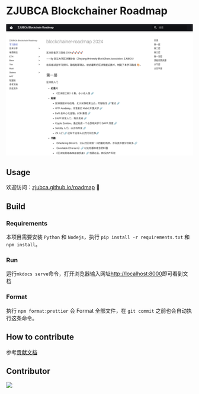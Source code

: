 # ZJUBCA Blockchainer Roadmap

![](homepage.png)

## Usage

欢迎访问：[zjubca.github.io/roadmap](https://zjubca.github.io/roadmap) 🥳

## Build

### Requirements

本项目需要安装 `Python` 和 `Nodejs`，执行 `pip install -r requirements.txt` 和 `npm install`。

### Run
运行`mkdocs serve`命令，打开浏览器输入网址[http://localhost:8000](http://localhost:8000)即可看到文档

### Format

执行 `npm format:prettier` 会 Format 全部文件，在 `git commit` 之前也会自动执行这条命令。

## How to contribute
参考[贡献文档](https://xdkkkgyt8c.feishu.cn/docx/LwWGdN209ofXfFxsVnQc0Q76nNc)

## Contributor
<a href="https://github.com/ZJUBCA/roadmap">
  <img src="https://contrib.rocks/image?repo=zjubca/roadmap" />
</a>
